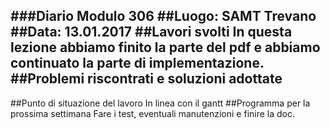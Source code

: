 ###Diario Modulo 306
##Luogo: SAMT Trevano
##Data: 13.01.2017
##Lavori svolti
In questa lezione abbiamo finito la parte del pdf e abbiamo continuato la parte di implementazione.
##Problemi riscontrati e soluzioni adottate
-
##Punto di situazione del lavoro
In linea con il gantt
##Programma per la prossima settimana
Fare i test, eventuali manutenzioni e finire la doc.